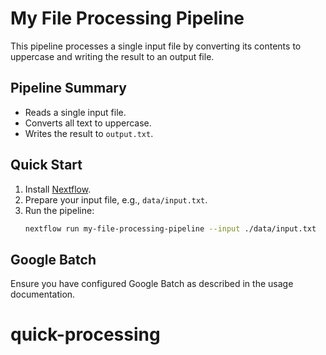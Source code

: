 # My File Processing Pipeline

This pipeline processes a single input file by converting its contents to uppercase and writing the result to an output file.

## Pipeline Summary

- Reads a single input file.
- Converts all text to uppercase.
- Writes the result to `output.txt`.

## Quick Start

1. Install [Nextflow](https://www.nextflow.io/).
2. Prepare your input file, e.g., `data/input.txt`.
3. Run the pipeline:
    ```bash
    nextflow run my-file-processing-pipeline --input ./data/input.txt
    ```

## Google Batch

Ensure you have configured Google Batch as described in the usage documentation.
# quick-processing
